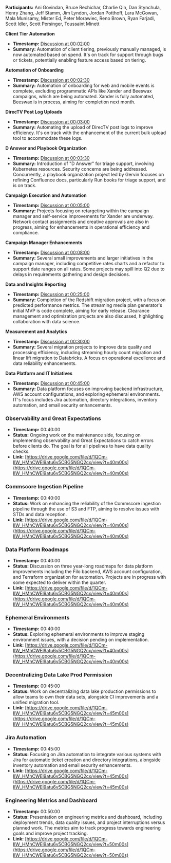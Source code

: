 **Participants:**
Ani Govindan, Bruce Rechichar, Charlie Qin, Dan Stynchula, Henry Zhang, Jeff Stamm, Jim Lyndon, Jordan Potthoff, Lara McGowan, Mala Munisamy, Mister Ed, Peter Morawiec, Reno Brown, Ryan Farjadi, Scott Idler, Scott Persinger, Toussaint Minett

**Client Tier Automation**
- **Timestamp:** [Discussion at 00:02:00](https://drive.google.com/file/d/1QCm-IIW_HMhCWEl9atu6v5CBG5NGQ2cx/view?t=2m00s)
- **Summary:** Automation of client tiering, previously manually managed, is now automated based on spend. It's on track for support through bugs or tickets, potentially enabling feature access based on tiering.

**Automation of Onboarding**
- **Timestamp:** [Discussion at 00:02:30](https://drive.google.com/file/d/1QCm-IIW_HMhCWEl9atu6v5CBG5NGQ2cx/view?t=2m30s)
- **Summary:** Automation of onboarding for web and mobile events is complete, excluding programmatic APIs like Xander and Beeswax campaigns, which are being automated. Xander is fully automated, Beeswax is in process, aiming for completion next month.

**DirecTV Post Log Uploads**
- **Timestamp:** [Discussion at 00:03:00](https://drive.google.com/file/d/1QCm-IIW_HMhCWEl9atu6v5CBG5NGQ2cx/view?t=3m00s)
- **Summary:** Automating the upload of DirecTV post logs to improve efficiency. It's on track with the enhancement of the current bulk upload tool to accommodate these logs.

**D Answer and Playbook Organization**
- **Timestamp:** [Discussion at 00:03:30](https://drive.google.com/file/d/1QCm-IIW_HMhCWEl9atu6v5CBG5NGQ2cx/view?t=3m30s)
- **Summary:** Introduction of "D Answer" for triage support, involving Kubernetes resources. Security concerns are being addressed. Concurrently, a playbook organization project led by Gervin focuses on refining Confluence docs, particularly Run books for triage support, and is on track.

**Campaign Execution and Automation**
- **Timestamp:** [Discussion at 00:05:00](https://drive.google.com/file/d/1QCm-IIW_HMhCWEl9atu6v5CBG5NGQ2cx/view?t=5m00s)
- **Summary:** Projects focusing on retargeting within the campaign manager and self-service improvements for Xander are underway. Network contact assignments and creative approvals are also in progress, aiming for enhancements in operational efficiency and compliance.

**Campaign Manager Enhancements**
- **Timestamp:** [Discussion at 00:08:00](https://drive.google.com/file/d/1QCm-IIW_HMhCWEl9atu6v5CBG5NGQ2cx/view?t=8m00s)
- **Summary:** Several small improvements and larger initiatives in the campaign manager, including competitive rates charts and a refactor to support date ranges on all rates. Some projects may spill into Q2 due to delays in requirements gathering and design decisions.

**Data and Insights Reporting**
- **Timestamp:** [Discussion at 00:25:00](https://drive.google.com/file/d/1QCm-IIW_HMhCWEl9atu6v5CBG5NGQ2cx/view?t=25m00s)
- **Summary:** Completion of the Redshift migration project, with a focus on predicted performance metrics. The streaming media plan generator's initial MVP is code complete, aiming for early release. Clearance management and optimization projects are also discussed, highlighting collaboration with data science.

**Measurement and Analytics**
- **Timestamp:** [Discussion at 00:30:00](https://drive.google.com/file/d/1QCm-IIW_HMhCWEl9atu6v5CBG5NGQ2cx/view?t=30m00s)
- **Summary:** Several migration projects to improve data quality and processing efficiency, including streaming hourly count migration and linear lift migration to Databricks. A focus on operational excellence and data reliability enhancements.

**Data Platform and IT Initiatives**
- **Timestamp:** [Discussion at 00:45:00](https://drive.google.com/file/d/1QCm-IIW_HMhCWEl9atu6v5CBG5NGQ2cx/view?t=45m00s)
- **Summary:** Data platform focuses on improving backend infrastructure, AWS account configurations, and exploring ephemeral environments. IT's focus includes Jira automation, directory integrations, inventory automation, and email security enhancements.

### Observability and Great Expectations
- **Timestamp:** 00:40:00
- **Status:** Ongoing work on the maintenance side, focusing on implementing observability and Great Expectations to catch errors before clients do. The goal is for all pipelines to have data quality checks.
- **Link:** [https://drive.google.com/file/d/1QCm-IIW_HMhCWEl9atu6v5CBG5NGQ2cx/view?t=40m00s](https://drive.google.com/file/d/1QCm-IIW_HMhCWEl9atu6v5CBG5NGQ2cx/view?t=40m00s)

### Commscore Ingestion Pipeline
- **Timestamp:** 00:40:00
- **Status:** Work on enhancing the reliability of the Commscore ingestion pipeline through the use of S3 and FTP, aiming to resolve issues with STDs and data reception.
- **Link:** [https://drive.google.com/file/d/1QCm-IIW_HMhCWEl9atu6v5CBG5NGQ2cx/view?t=40m00s](https://drive.google.com/file/d/1QCm-IIW_HMhCWEl9atu6v5CBG5NGQ2cx/view?t=40m00s)

### Data Platform Roadmaps
- **Timestamp:** 00:40:00
- **Status:** Discussion on three year-long roadmaps for data platform improvements including the Filo backend, AWS account configuration, and Terraform organization for automation. Projects are in progress with some expected to deliver within the quarter.
- **Link:** [https://drive.google.com/file/d/1QCm-IIW_HMhCWEl9atu6v5CBG5NGQ2cx/view?t=40m00s](https://drive.google.com/file/d/1QCm-IIW_HMhCWEl9atu6v5CBG5NGQ2cx/view?t=40m00s)

### Ephemeral Environments
- **Timestamp:** 00:40:00
- **Status:** Exploring ephemeral environments to improve staging environment issues, with a decision pending on implementation.
- **Link:** [https://drive.google.com/file/d/1QCm-IIW_HMhCWEl9atu6v5CBG5NGQ2cx/view?t=40m00s](https://drive.google.com/file/d/1QCm-IIW_HMhCWEl9atu6v5CBG5NGQ2cx/view?t=40m00s)

### Decentralizing Data Lake Prod Permission
- **Timestamp:** 00:45:00
- **Status:** Work on decentralizing data lake production permissions to allow teams to own their data sets, alongside CI improvements and a unified migration tool.
- **Link:** [https://drive.google.com/file/d/1QCm-IIW_HMhCWEl9atu6v5CBG5NGQ2cx/view?t=45m00s](https://drive.google.com/file/d/1QCm-IIW_HMhCWEl9atu6v5CBG5NGQ2cx/view?t=45m00s)

### Jira Automation
- **Timestamp:** 00:45:00
- **Status:** Focusing on Jira automation to integrate various systems with Jira for automatic ticket creation and directory integrations, alongside inventory automation and email security enhancements.
- **Link:** [https://drive.google.com/file/d/1QCm-IIW_HMhCWEl9atu6v5CBG5NGQ2cx/view?t=45m00s](https://drive.google.com/file/d/1QCm-IIW_HMhCWEl9atu6v5CBG5NGQ2cx/view?t=45m00s)

### Engineering Metrics and Dashboard
- **Timestamp:** 00:50:00
- **Status:** Presentation on engineering metrics and dashboard, including deployment trends, data quality issues, and project interruptions versus planned work. The metrics aim to track progress towards engineering goals and improve project tracking.
- **Link:** [https://drive.google.com/file/d/1QCm-IIW_HMhCWEl9atu6v5CBG5NGQ2cx/view?t=50m00s](https://drive.google.com/file/d/1QCm-IIW_HMhCWEl9atu6v5CBG5NGQ2cx/view?t=50m00s)